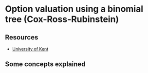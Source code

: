 # Option valuation using a binomial tree (Cox-Ross-Rubinstein)

## Resources
- [University of Kent](https://www.kent.ac.uk/learning/documents/slas-documents/Binomial_models.pdf)

## Some concepts explained
